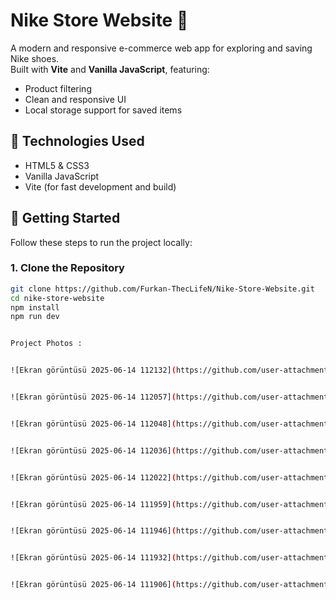 # Nike Store Website 👟

A modern and responsive e-commerce web app for exploring and saving Nike shoes.  
Built with **Vite** and **Vanilla JavaScript**, featuring:

- Product filtering
- Clean and responsive UI
- Local storage support for saved items

## 🔧 Technologies Used

- HTML5 & CSS3
- Vanilla JavaScript
- Vite (for fast development and build)

## 🚀 Getting Started

Follow these steps to run the project locally:

### 1. Clone the Repository

```bash
git clone https://github.com/Furkan-ThecLifeN/Nike-Store-Website.git
cd nike-store-website
npm install
npm run dev


Project Photos :


![Ekran görüntüsü 2025-06-14 112132](https://github.com/user-attachments/assets/692db497-a96a-41a1-b225-fdbd1def0c59)


![Ekran görüntüsü 2025-06-14 112057](https://github.com/user-attachments/assets/331981ee-abd5-44e4-9b89-178f1092be97)


![Ekran görüntüsü 2025-06-14 112048](https://github.com/user-attachments/assets/64a184db-e4eb-4ddd-b1d5-e66548d31515)


![Ekran görüntüsü 2025-06-14 112036](https://github.com/user-attachments/assets/6bea2b3b-caef-4a9c-81c0-ae0b73b91c4d)


![Ekran görüntüsü 2025-06-14 112022](https://github.com/user-attachments/assets/462d6907-3e50-452a-94a1-e843d1de3b5f)


![Ekran görüntüsü 2025-06-14 111959](https://github.com/user-attachments/assets/6232e718-d576-4d71-96f4-f705f29dec11)


![Ekran görüntüsü 2025-06-14 111946](https://github.com/user-attachments/assets/262ee54e-a33a-4be3-ab15-f9ab17ebd08a)


![Ekran görüntüsü 2025-06-14 111932](https://github.com/user-attachments/assets/9bbd3d5b-6ead-4101-a184-7fa751e26f4a)


![Ekran görüntüsü 2025-06-14 111906](https://github.com/user-attachments/assets/6ad29f76-d0c4-4ae8-82f3-622ecc46cefc)


